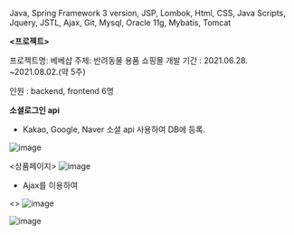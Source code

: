 

**<Skills>**
Java, Spring Framework 3 version, JSP, Lombok, Html, CSS, Java Scripts, 
Jquery, JSTL, Ajax, Git, Mysql, Oracle 11g, Mybatis, Tomcat

**<프로젝트>**
 
 프로젝트명: 베베샵 
 주제: 반려동물 용품 쇼핑몰
 개발 기간 : 2021.06.28. ~2021.08.02.(약 5주)

인원 : backend, frontend 6명
  
  **소셜로그인 api**
  - Kakao, Google, Naver 소셜 api 사용하여 DB에 등록.
 
![image](https://user-images.githubusercontent.com/80886742/129671771-f366806c-2713-4a3d-a2a3-8a3728885786.png)


  
  <상품페이지>
  ![image](https://user-images.githubusercontent.com/80886742/129668671-04dee719-87d4-47b9-ab9e-0da953ea201d.png)
  - Ajax를 이용하여 
    
    
    
  <> 
    ![image](https://user-images.githubusercontent.com/80886742/129669198-c18504ab-1199-4d80-b99e-4e86732dc5e5.png)

   ![image](https://user-images.githubusercontent.com/80886742/129671582-947dc47f-a923-42f7-a47d-82032540bb9f.png)

